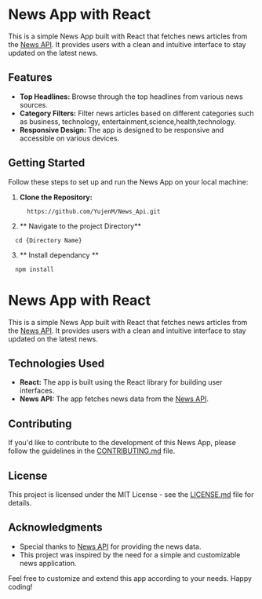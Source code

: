 # News App with React

This is a simple News App built with React that fetches news articles from the [News API](https://newsapi.org/). It provides users with a clean and intuitive interface to stay updated on the latest news.

## Features

- **Top Headlines:** Browse through the top headlines from various news sources.
- **Category Filters:** Filter news articles based on different categories such as business, technology, entertainment,science,health,technology.
- **Responsive Design:** The app is designed to be responsive and accessible on various devices.

## Getting Started

Follow these steps to set up and run the News App on your local machine:

1. **Clone the Repository:**
   ```
     https://github.com/YujenM/News_Api.git
   ```

2. ** Navigate to the project Directory**
  ```
    cd {Directory Name}
  ```
3. ** Install dependancy **
  ```
    npm install
  ```

# News App with React

This is a simple News App built with React that fetches news articles from the [News API](https://newsapi.org/). It provides users with a clean and intuitive interface to stay updated on the latest news.

## Technologies Used

- **React:** The app is built using the React library for building user interfaces.
- **News API:** The app fetches news data from the [News API](https://newsapi.org/).

## Contributing

If you'd like to contribute to the development of this News App, please follow the guidelines in the [CONTRIBUTING.md](CONTRIBUTING.md) file.

## License

This project is licensed under the MIT License - see the [LICENSE.md](LICENSE.md) file for details.

## Acknowledgments

- Special thanks to [News API](https://newsapi.org/) for providing the news data.
- This project was inspired by the need for a simple and customizable news application.

Feel free to customize and extend this app according to your needs. Happy coding!
